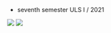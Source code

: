 * seventh semester ULS I / 2021

![](https://media.githubusercontent.com/media/slvdrvlc/animation-and-games/main/deadpool-before.jpg)
![](https://media.githubusercontent.com/media/slvdrvlc/animation-and-games/main/deadpool-after.jpg)
